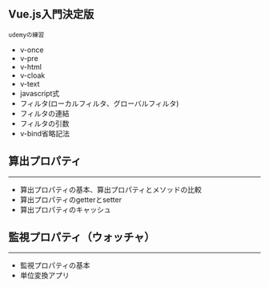 **Vue.js入門決定版**
----
`udemyの練習`
- v-once
- v-pre
- v-html
- v-cloak
- v-text
- javascript式
- フィルタ(ローカルフィルタ、グローバルフィルタ)
- フィルタの連結
- フィルタの引数
- v-bind省略記法

## 算出プロパティ ##
---
- 算出プロパティの基本、算出プロパティとメソッドの比較
- 算出プロパティのgetterとsetter
- 算出プロパティのキャッシュ
## 監視プロパティ（ウォッチャ） ##
---
- 監視プロパティの基本
- 単位変換アプリ